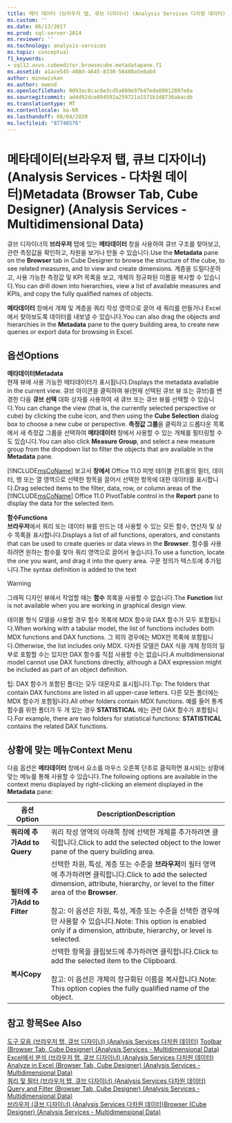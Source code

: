 ```yaml
---
title: 메타 데이터 (브라우저 탭, 큐브 디자이너) (Analysis Services 다차원 데이터) | Microsoft Docs
ms.custom: ''
ms.date: 06/13/2017
ms.prod: sql-server-2014
ms.reviewer: ''
ms.technology: analysis-services
ms.topic: conceptual
f1_keywords:
- sql12.asvs.cubeeditor.browsecube.metadatapane.f1
ms.assetid: a1ace545-488d-4645-8330-56408a5e8abd
author: minewiskan
ms.author: owend
ms.openlocfilehash: 8093ac8cac8e3cd5a609e97b47ede89912897e8a
ms.sourcegitcommit: ad4d92dce894592a259721a1571b1d8736abacdb
ms.translationtype: MT
ms.contentlocale: ko-KR
ms.lasthandoff: 08/04/2020
ms.locfileid: "87740576"
---
```

# <a name="metadata-browser-tab-cube-designer-analysis-services---multidimensional-data"></a><span data-ttu-id="bcb44-102">메타데이터(브라우저 탭, 큐브 디자이너)(Analysis Services - 다차원 데이터)</span><span class="sxs-lookup"><span data-stu-id="bcb44-102">Metadata (Browser Tab, Cube Designer) (Analysis Services - Multidimensional Data)</span></span>
  <span data-ttu-id="bcb44-103">큐브 디자이너의 **브라우저** 탭에 있는 **메타데이터** 창을 사용하여 큐브 구조를 찾아보고, 관련 측정값을 확인하고, 차원을 보거나 만들 수 있습니다.</span><span class="sxs-lookup"><span data-stu-id="bcb44-103">Use the **Metadata** pane on the **Browser** tab in Cube Designer to browse the structure of the cube, to see related measures, and to view and create dimensions.</span></span> <span data-ttu-id="bcb44-104">계층을 드릴다운하고, 사용 가능한 측정값 및 KPI 목록을 보고, 개체의 정규화된 이름을 복사할 수 있습니다.</span><span class="sxs-lookup"><span data-stu-id="bcb44-104">You can drill down into hierarchies, view a list of available measures and KPIs, and copy the fully qualified names of objects.</span></span>  
  
 <span data-ttu-id="bcb44-105">**메타데이터** 창에서 개체 및 계층을 쿼리 작성 영역으로 끌어 새 쿼리를 만들거나 Excel에서 찾아보도록 데이터를 내보낼 수 있습니다.</span><span class="sxs-lookup"><span data-stu-id="bcb44-105">You can also drag the objects and hierarchies in the **Metadata** pane to the query building area, to create new queries or export data for browsing in Excel.</span></span>  
  
## <a name="options"></a><span data-ttu-id="bcb44-106">옵션</span><span class="sxs-lookup"><span data-stu-id="bcb44-106">Options</span></span>  
 <span data-ttu-id="bcb44-107">**메타데이터**</span><span class="sxs-lookup"><span data-stu-id="bcb44-107">**Metadata**</span></span>  
 <span data-ttu-id="bcb44-108">현재 뷰에 사용 가능한 메타데이터가 표시됩니다.</span><span class="sxs-lookup"><span data-stu-id="bcb44-108">Displays the metadata available in the current view.</span></span> <span data-ttu-id="bcb44-109">큐브 아이콘을 클릭하여 뷰(현재 선택된 큐브 뷰 또는 큐브)를 변경한 다음 **큐브 선택** 대화 상자를 사용하여 새 큐브 또는 큐브 뷰를 선택할 수 있습니다.</span><span class="sxs-lookup"><span data-stu-id="bcb44-109">You can change the view (that is, the currently selected perspective or cube) by clicking the cube icon, and then using the **Cube Selection** dialog box to choose a new cube or perspective.</span></span> <span data-ttu-id="bcb44-110">**측정값 그룹**을 클릭하고 드롭다운 목록에서 새 측정값 그룹을 선택하여 **메타데이터** 창에서 사용할 수 있는 개체를 필터링할 수도 있습니다.</span><span class="sxs-lookup"><span data-stu-id="bcb44-110">You can also click **Measure Group**, and select a new measure group from the dropdown list to filter the objects that are available in the **Metadata** pane.</span></span>  
  
 <span data-ttu-id="bcb44-111">[!INCLUDE[msCoName](../includes/msconame-md.md)] 보고서 **창에서** Office 11.0 피벗 테이블 컨트롤의 필터, 데이터, 행 또는 열 영역으로 선택한 항목을 끌어서 선택한 항목에 대한 데이터를 표시합니다.</span><span class="sxs-lookup"><span data-stu-id="bcb44-111">Drag selected items to the filter, data, row, or column areas of the [!INCLUDE[msCoName](../includes/msconame-md.md)] Office 11.0 PivotTable control in the **Report** pane to display the data for the selected item.</span></span>  
  
 <span data-ttu-id="bcb44-112">**함수**</span><span class="sxs-lookup"><span data-stu-id="bcb44-112">**Functions**</span></span>  
 <span data-ttu-id="bcb44-113">**브라우저**에서 쿼리 또는 데이터 뷰를 만드는 데 사용할 수 있는 모든 함수, 연산자 및 상수 목록을 표시합니다.</span><span class="sxs-lookup"><span data-stu-id="bcb44-113">Displays a list of all functions, operators, and constants that can be used to create queries or data views in the **Browser**.</span></span> <span data-ttu-id="bcb44-114">함수를 사용하려면 원하는 함수를 찾아 쿼리 영역으로 끌어서 놓습니다.</span><span class="sxs-lookup"><span data-stu-id="bcb44-114">To use a function, locate the one you want, and drag it into the query area.</span></span> <span data-ttu-id="bcb44-115">구문 정의가 텍스트에 추가됩니다.</span><span class="sxs-lookup"><span data-stu-id="bcb44-115">The syntax definition is added to the text</span></span>  
  
> [!WARNING]  
>  <span data-ttu-id="bcb44-116"> 그래픽 디자인 뷰에서 작업할 때는 **함수** 목록을 사용할 수 없습니다.</span><span class="sxs-lookup"><span data-stu-id="bcb44-116">The **Function** list is not available when you are working in graphical design view.</span></span>  
  
 <span data-ttu-id="bcb44-117">테이블 형식 모델을 사용할 경우 함수 목록에 MDX 함수와 DAX 함수가 모두 포함됩니다.</span><span class="sxs-lookup"><span data-stu-id="bcb44-117">When working with a tabular model, the list of functions includes both MDX functions and DAX functions.</span></span> <span data-ttu-id="bcb44-118">그 외의 경우에는 MDX만 목록에 포함됩니다.</span><span class="sxs-lookup"><span data-stu-id="bcb44-118">Otherwise, the list includes only MDX.</span></span> <span data-ttu-id="bcb44-119">다차원 모델은 DAX 식을 개체 정의의 일부로 포함할 수는 있지만 DAX 함수를 직접 사용할 수는 없습니다.</span><span class="sxs-lookup"><span data-stu-id="bcb44-119">A multidimensional model cannot use DAX functions directly, although a DAX expression might be included as part of an object definition.</span></span>  
  
 <span data-ttu-id="bcb44-120">팁: DAX 함수가 포함된 폴더는 모두 대문자로 표시됩니다.</span><span class="sxs-lookup"><span data-stu-id="bcb44-120">Tip: The folders that contain DAX functions are listed in all upper-case letters.</span></span> <span data-ttu-id="bcb44-121">다른 모든 폴더에는 MDX 함수가 포함됩니다.</span><span class="sxs-lookup"><span data-stu-id="bcb44-121">All other folders contain MDX functions.</span></span> <span data-ttu-id="bcb44-122">예를 들어 통계 함수를 위한 폴더가 두 개 있는 경우 **STATISTICAL** 에는 관련 DAX 함수가 포함됩니다.</span><span class="sxs-lookup"><span data-stu-id="bcb44-122">For example, there are two folders for statistical functions: **STATISTICAL** contains the related DAX functions.</span></span>  
  
## <a name="context-menu"></a><span data-ttu-id="bcb44-123">상황에 맞는 메뉴</span><span class="sxs-lookup"><span data-stu-id="bcb44-123">Context Menu</span></span>  
 <span data-ttu-id="bcb44-124">다음 옵션은 **메타데이터** 창에서 요소를 마우스 오른쪽 단추로 클릭하면 표시되는 상황에 맞는 메뉴를 통해 사용할 수 있습니다.</span><span class="sxs-lookup"><span data-stu-id="bcb44-124">The following options are available in the context menu displayed by right-clicking an element displayed in the **Metadata** pane:</span></span>  
  
|<span data-ttu-id="bcb44-125">옵션</span><span class="sxs-lookup"><span data-stu-id="bcb44-125">Option</span></span>|<span data-ttu-id="bcb44-126">Description</span><span class="sxs-lookup"><span data-stu-id="bcb44-126">Description</span></span>|  
|------------|-----------------|  
|<span data-ttu-id="bcb44-127">**쿼리에 추가**</span><span class="sxs-lookup"><span data-stu-id="bcb44-127">**Add to Query**</span></span>|<span data-ttu-id="bcb44-128">쿼리 작성 영역의 아래쪽 창에 선택한 개체를 추가하려면 클릭합니다.</span><span class="sxs-lookup"><span data-stu-id="bcb44-128">Click to add the selected object to the lower pane of the query building area.</span></span>|  
|<span data-ttu-id="bcb44-129">**필터에 추가**</span><span class="sxs-lookup"><span data-stu-id="bcb44-129">**Add to Filter**</span></span>|<span data-ttu-id="bcb44-130">선택한 차원, 특성, 계층 또는 수준을 **브라우저**의 필터 영역에 추가하려면 클릭합니다.</span><span class="sxs-lookup"><span data-stu-id="bcb44-130">Click to add the selected dimension, attribute, hierarchy, or level to the filter area of the **Browser**.</span></span><br /><br /> <span data-ttu-id="bcb44-131">참고: 이 옵션은 차원, 특성, 계층 또는 수준을 선택한 경우에만 사용할 수 있습니다.</span><span class="sxs-lookup"><span data-stu-id="bcb44-131">Note: This option is enabled only if a dimension, attribute, hierarchy, or level is selected.</span></span>|  
|<span data-ttu-id="bcb44-132">**복사**</span><span class="sxs-lookup"><span data-stu-id="bcb44-132">**Copy**</span></span>|<span data-ttu-id="bcb44-133">선택한 항목을 클립보드에 추가하려면 클릭합니다.</span><span class="sxs-lookup"><span data-stu-id="bcb44-133">Click to add the selected item to the Clipboard.</span></span><br /><br /> <span data-ttu-id="bcb44-134">참고: 이 옵션은 개체의 정규화된 이름을 복사합니다.</span><span class="sxs-lookup"><span data-stu-id="bcb44-134">Note: This option copies the fully qualified name of the object.</span></span>|  
  
## <a name="see-also"></a><span data-ttu-id="bcb44-135">참고 항목</span><span class="sxs-lookup"><span data-stu-id="bcb44-135">See Also</span></span>  
 <span data-ttu-id="bcb44-136">[도구 모음 &#40;브라우저 탭, 큐브 디자이너&#41; &#40;Analysis Services 다차원 데이터&#41;](toolbar-browser-tab-cube-designer-analysis-services-multidimensional-data.md) </span><span class="sxs-lookup"><span data-stu-id="bcb44-136">[Toolbar &#40;Browser Tab, Cube Designer&#41; &#40;Analysis Services - Multidimensional Data&#41;](toolbar-browser-tab-cube-designer-analysis-services-multidimensional-data.md) </span></span>  
 <span data-ttu-id="bcb44-137">[Excel에서 분석 &#40;브라우저 탭, 큐브 디자이너&#41; &#40;Analysis Services 다차원 데이터&#41;](analyze-in-excel-browser-cube-designer-analysis-services-multidimensional-data.md) </span><span class="sxs-lookup"><span data-stu-id="bcb44-137">[Analyze in Excel &#40;Browser Tab, Cube Designer&#41; &#40;Analysis Services - Multidimensional Data&#41;](analyze-in-excel-browser-cube-designer-analysis-services-multidimensional-data.md) </span></span>  
 <span data-ttu-id="bcb44-138">[쿼리 및 필터 &#40;브라우저 탭, 큐브 디자이너&#41; &#40;Analysis Services 다차원 데이터&#41;](query-filter-browser-cube-designer-analysis-services-multidimensional-data.md) </span><span class="sxs-lookup"><span data-stu-id="bcb44-138">[Query and Filter &#40;Browser Tab, Cube Designer&#41; &#40;Analysis Services - Multidimensional Data&#41;](query-filter-browser-cube-designer-analysis-services-multidimensional-data.md) </span></span>  
 [<span data-ttu-id="bcb44-139">브라우저 &#40;큐브 디자이너&#41; &#40;Analysis Services 다차원 데이터&#41;</span><span class="sxs-lookup"><span data-stu-id="bcb44-139">Browser &#40;Cube Designer&#41; &#40;Analysis Services - Multidimensional Data&#41;</span></span>](browser-cube-designer-analysis-services-multidimensional-data.md)  
  
  
